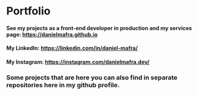 # Portfolio

#### See my projects as a front-end developer in production and my services page: https://danielmafra.github.io

#### My LinkedIn: https://linkedin.com/in/daniel-mafra/

#### My Instagram: https://instagram.com/danielmafra.dev/

### Some projects that are here you can also find in separate repositories here in my github profile.

